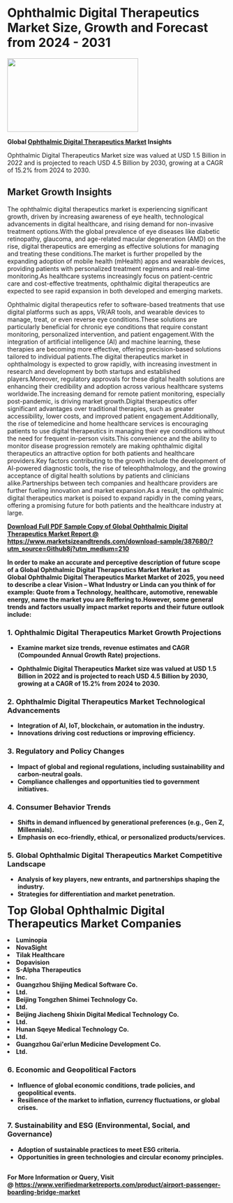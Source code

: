 <H1>Ophthalmic Digital Therapeutics Market Size, Growth and Forecast from 2024 - 2031</H1><img class="aligncenter size-medium wp-image-584254" src="https://thirdeyenews.in/wp-content/uploads/2024/09/Global-Market-Research-300x168.jpeg" alt="" width="300" height="168" /><p><strong>Global&nbsp;<a href="https://www.marketsizeandtrends.com/download-sample/387680/?utm_source=Github8j?utm_medium=210">Ophthalmic Digital Therapeutics Market</a> Insights</strong></p><p>Ophthalmic Digital Therapeutics Market size was valued at USD 1.5 Billion in 2022 and is projected to reach USD 4.5 Billion by 2030, growing at a CAGR of 15.2% from 2024 to 2030.</p><p><h2>Market Growth Insights</h2> <p>The ophthalmic digital therapeutics market is experiencing significant growth, driven by increasing awareness of eye health, technological advancements in digital healthcare, and rising demand for non-invasive treatment options.With the global prevalence of eye diseases like diabetic retinopathy, glaucoma, and age-related macular degeneration (AMD) on the rise, digital therapeutics are emerging as effective solutions for managing and treating these conditions.The market is further propelled by the expanding adoption of mobile health (mHealth) apps and wearable devices, providing patients with personalized treatment regimens and real-time monitoring.As healthcare systems increasingly focus on patient-centric care and cost-effective treatments, ophthalmic digital therapeutics are expected to see rapid expansion in both developed and emerging markets.</p> <p><strong><a href="#"></a></strong></p> <p>Ophthalmic digital therapeutics refer to software-based treatments that use digital platforms such as apps, VR/AR tools, and wearable devices to manage, treat, or even reverse eye conditions.These solutions are particularly beneficial for chronic eye conditions that require constant monitoring, personalized intervention, and patient engagement.With the integration of artificial intelligence (AI) and machine learning, these therapies are becoming more effective, offering precision-based solutions tailored to individual patients.The digital therapeutics market in ophthalmology is expected to grow rapidly, with increasing investment in research and development by both startups and established players.Moreover, regulatory approvals for these digital health solutions are enhancing their credibility and adoption across various healthcare systems worldwide.The increasing demand for remote patient monitoring, especially post-pandemic, is driving market growth.Digital therapeutics offer significant advantages over traditional therapies, such as greater accessibility, lower costs, and improved patient engagement.Additionally, the rise of telemedicine and home healthcare services is encouraging patients to use digital therapeutics in managing their eye conditions without the need for frequent in-person visits.This convenience and the ability to monitor disease progression remotely are making ophthalmic digital therapeutics an attractive option for both patients and healthcare providers.Key factors contributing to the growth include the development of AI-powered diagnostic tools, the rise of teleophthalmology, and the growing acceptance of digital health solutions by patients and clinicians alike.Partnerships between tech companies and healthcare providers are further fueling innovation and market expansion.As a result, the ophthalmic digital therapeutics market is poised to expand rapidly in the coming years, offering a promising future for both patients and the healthcare industry at large.</p> <p><strong><a href="#"></p><p><span class=""><strong>Download Full PDF Sample Copy of Global Ophthalmic Digital Therapeutics Market Report</strong> @ <a href="https://www.marketsizeandtrends.com/download-sample/387680/?utm_source=Github8j?utm_medium=210" target="_blank">https://www.marketsizeandtrends.com/download-sample/387680/?utm_source=Github8j?utm_medium=210</a></span></p><p>In order to make an accurate and perceptive description of future scope of a Global&nbsp;Ophthalmic Digital Therapeutics Market Market as Global&nbsp;Ophthalmic Digital Therapeutics Market Market of 2025, you need to describe a clear Vision &ndash; What Industry or Linda can you think of for example: Quote from a Technology, healthcare, automotive, renewable energy, name the market you are Reffering to.However, some general trends and factors usually impact market reports and their future outlook include:</p><h3>1.&nbsp;<strong>Ophthalmic Digital Therapeutics Market Growth Projections</strong></h3><ul><li>Examine market size trends, revenue estimates and CAGR (Compounded Annual Growth Rate) projections.</li><li><p>Ophthalmic Digital Therapeutics Market size was valued at USD 1.5 Billion in 2022 and is projected to reach USD 4.5 Billion by 2030, growing at a CAGR of 15.2% from 2024 to 2030.</p></li></ul><h3>2.&nbsp;<strong>Ophthalmic Digital Therapeutics Market Technological Advancements</strong></h3><ul><li>Integration of AI, IoT, blockchain, or automation in the industry.</li><li>Innovations driving cost reductions or improving efficiency.</li></ul><h3>3.&nbsp;<strong>Regulatory and Policy Changes</strong></h3><ul><li>Impact of global and regional regulations, including sustainability and carbon-neutral goals.</li><li>Compliance challenges and opportunities tied to government initiatives.</li></ul><h3>4.&nbsp;<strong>Consumer Behavior Trends</strong></h3><ul><li>Shifts in demand influenced by generational preferences (e.g., Gen Z, Millennials).</li><li>Emphasis on eco-friendly, ethical, or personalized products/services.</li></ul><h3>5.&nbsp;<strong>Global Ophthalmic Digital Therapeutics Market Competitive Landscape</strong></h3><ul><li>Analysis of key players, new entrants, and partnerships shaping the industry.</li><li>Strategies for differentiation and market penetration.</li></ul><p data-pm-slice="1 1 []"><span style="color: inherit; font-family: inherit; font-size: 25px;">Top Global Ophthalmic Digital Therapeutics Market Companies</span></p><div class="" data-test-id=""><p><li>Luminopia</li><li> NovaSight</li><li> Tilak Healthcare</li><li> Dopavision</li><li> S-Alpha Therapeutics</li><li> Inc.</li><li> Guangzhou Shijing Medical Software Co.</li><li> Ltd.</li><li> Beijing Tongzhen Shimei Technology Co.</li><li> Ltd.</li><li> Beijing Jiacheng Shixin Digital Medical Technology Co.</li><li> Ltd.</li><li> Hunan Sqeye Medical Technology Co.</li><li> Ltd.</li><li> Guangzhou Gai'erlun Medicine Development Co.</li><li>Ltd.</li></p></div><h3>6.&nbsp;<strong>Economic and Geopolitical Factors</strong></h3><ul><li>Influence of global economic conditions, trade policies, and geopolitical events.</li><li>Resilience of the market to inflation, currency fluctuations, or global crises.</li></ul><h3>7.&nbsp;<strong>Sustainability and ESG (Environmental, Social, and Governance)</strong></h3><ul><li>Adoption of sustainable practices to meet ESG criteria.</li><li>Opportunities in green technologies and circular economy principles.</li></ul><h2><strong style="font-size: 14px;">For More Information or Query, Visit @&nbsp;</strong><a style="background-color: #ffffff; font-size: 14px;" href="https://www.marketsizeandtrends.com/report/ophthalmic-digital-therapeutics-market/" target="_blank">https://www.verifiedmarketreports.com/product/airport-passenger-boarding-bridge-market</a></h2>